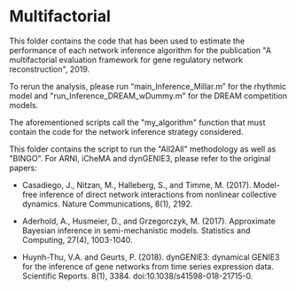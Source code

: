 # Multifactorial

This folder contains the code that has been used to estimate the performance of each network inference algorithm for the publication "A multifactorial evaluation framework for gene regulatory network reconstruction", 2019.

To rerun the analysis, please run “main_Inference_Millar.m” for the rhythmic model and "run_Inference_DREAM_wDummy.m" for the DREAM competition models. 

The aforementioned scripts call the "my_algorithm" function that must contain the code for the network inference strategy considered. 

This folder contains the script to run the "All2All" methodology as well as "BINGO". For ARNI, iCheMA and dynGENIE3, please refer to the original papers:


- Casadiego, J., Nitzan, M., Halleberg, S., and Timme, M. (2017). Model-free inference of direct network interactions from nonlinear collective dynamics. Nature Communications, 8(1), 2192.

- Aderhold, A., Husmeier, D., and Grzegorczyk, M. (2017). Approximate Bayesian inference in semi-mechanistic models. Statistics and Computing, 27(4), 1003-1040.

- Huynh-Thu, V.A. and Geurts, P. (2018). dynGENIE3: dynamical GENIE3 for the inference of gene networks from time series expression data. Scientific Reports. 8(1), 3384. doi:10.1038/s41598-018-21715-0.
